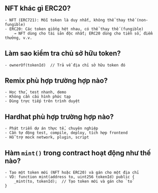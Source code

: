 ## NFT khác gì ERC20?
    - NFT (ERC721): Mỗi token là duy nhất, không thể thay thế (non-fungible)
    - ERC20: Các token giống hệt nhau, có thể thay thế (fungible)
        → NFT dùng cho tài sản độc nhất; ERC20 dùng cho tiền số, điểm thưởng, v.v.
## Làm sao kiểm tra chủ sở hữu token?
    - ownerOf(tokenId)  // Trả về địa chỉ sở hữu token đó
## Remix phù hợp trường hợp nào?
    - Học thử, test nhanh, demo
    - Không cần cấu hình phức tạp
    - Dùng trực tiếp trên trình duyệt
## Hardhat phù hợp trường hợp nào?
    - Phát triển dự án thực tế, chuyên nghiệp
    - Cần tự động test, compile, deploy, tích hợp frontend
    - Hỗ trợ mock network, plugin, script
## Hàm `mint()` trong contract hoạt động như thế nào?
    - Tạo một token mới (NFT hoặc ERC20) và gán cho một địa chỉ
    - VD: function mint(address to, uint256 tokenId) public {
        _mint(to, tokenId);  // Tạo token mới và gán cho `to`
    }
